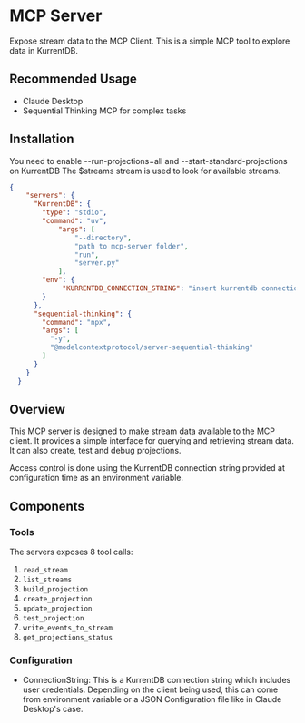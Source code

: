 # MCP Server
Expose stream data to the MCP Client. This is a simple MCP tool to explore data in KurrentDB.

## Recommended Usage
- Claude Desktop
- Sequential Thinking MCP for complex tasks

## Installation
You need to enable --run-projections=all and --start-standard-projections on KurrentDB
The $streams stream is used to look for available streams.

```json
{
    "servers": {
      "KurrentDB": {
        "type": "stdio",
        "command": "uv",
            "args": [
                "--directory",
                "path to mcp-server folder",
                "run",
                "server.py"
            ],
	    "env": {
             "KURRENTDB_CONNECTION_STRING": "insert kurrentdb connection here"
        }
      },
      "sequential-thinking": {
        "command": "npx",
        "args": [
          "-y",
          "@modelcontextprotocol/server-sequential-thinking"
        ]
      }
    }
  }
```
## Overview
This MCP server is designed to make stream data available to the MCP client. 
It provides a simple interface for querying and retrieving stream data.
It can also create, test and debug projections.

Access control is done using the KurrentDB connection string provided at configuration time as an environment variable.

## Components

### Tools
The servers exposes 8 tool calls:
1. `read_stream`
2. `list_streams`
3. `build_projection`
4. `create_projection`
5. `update_projection`
6. `test_projection`
7. `write_events_to_stream`
8. `get_projections_status`

### Configuration

- ConnectionString: This is a KurrentDB connection string which includes user credentials. Depending on the client being used, this can come from environment variable or a JSON Configuration file like in Claude Desktop's case.